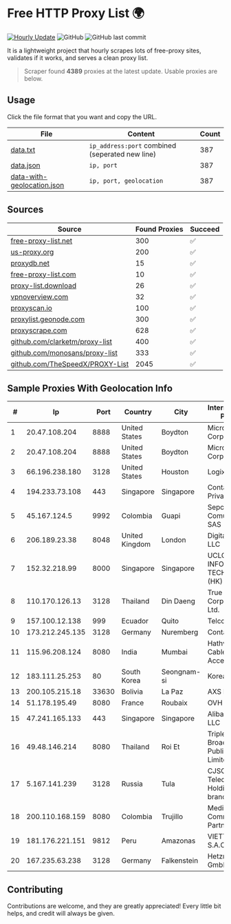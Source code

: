 
# Free HTTP Proxy List 🌍

[![Hourly Update](https://github.com/mertguvencli/http-proxy-list/actions/workflows/main.yml/badge.svg?branch=main)](https://github.com/mertguvencli/http-proxy-list/actions/workflows/main.yml)
![GitHub](https://img.shields.io/github/license/mertguvencli/http-proxy-list)
![GitHub last commit](https://img.shields.io/github/last-commit/mertguvencli/http-proxy-list)

It is a lightweight project that hourly scrapes lots of free-proxy sites, validates if it works, and serves a clean proxy list.


> Scraper found **4389** proxies at the latest update. Usable proxies are below.

## Usage

Click the file format that you want and copy the URL.


|File|Content|Count|
|----|-------|-----|
|[data.txt](https://raw.githubusercontent.com/mertguvencli/http-proxy-list/main/proxy-list/data.txt)|`ip_address:port` combined (seperated new line)|387|
|[data.json](https://raw.githubusercontent.com/mertguvencli/http-proxy-list/main/proxy-list/data.json)|`ip, port`|387|
|[data-with-geolocation.json](https://raw.githubusercontent.com/mertguvencli/http-proxy-list/main/proxy-list/data-with-geolocation.json)|`ip, port, geolocation`|387|

## Sources

|Source|Found Proxies|Succeed|
|------|-------------|-------|
|[free-proxy-list.net](https://free-proxy-list.net)|300|✅|
|[us-proxy.org](https://www.us-proxy.org)|200|✅|
|[proxydb.net](http://proxydb.net)|15|✅|
|[free-proxy-list.com](https://free-proxy-list.com/?page=&port=&type%5B%5D=http&type%5B%5D=https&up_time=0&search=Search)|10|✅|
|[proxy-list.download](https://www.proxy-list.download/HTTP)|26|✅|
|[vpnoverview.com](https://vpnoverview.com/privacy/anonymous-browsing/free-proxy-servers)|32|✅|
|[proxyscan.io](https://www.proxyscan.io)|100|✅|
|[proxylist.geonode.com](https://proxylist.geonode.com/api/proxy-list?limit=300&page=1&sort_by=lastChecked&sort_type=desc&protocols=http,https)|300|✅|
|[proxyscrape.com](https://api.proxyscrape.com/v2/?request=displayproxies&protocol=http&timeout=10000&country=all&ssl=all&anonymity=all)|628|✅|
|[github.com/clarketm/proxy-list](https://raw.githubusercontent.com/clarketm/proxy-list/master/proxy-list-raw.txt)|400|✅|
|[github.com/monosans/proxy-list](https://raw.githubusercontent.com/monosans/proxy-list/main/proxies/http.txt)|333|✅|
|[github.com/TheSpeedX/PROXY-List](https://raw.githubusercontent.com/TheSpeedX/PROXY-List/master/http.txt)|2045|✅|


## Sample Proxies With Geolocation Info

|#|Ip|Port|Country|City|Internet Service Provider|
|-|--|----|-------|----|-------------------------|
|1|20.47.108.204|8888|United States|Boydton|Microsoft Corporation|
|2|20.47.108.204|8888|United States|Boydton|Microsoft Corporation|
|3|66.196.238.180|3128|United States|Houston|Logix|
|4|194.233.73.108|443|Singapore|Singapore|Contabo Asia Private Limited|
|5|45.167.124.5|9992|Colombia|Guapi|Sepcom Comunicaciones SAS|
|6|206.189.23.38|8048|United Kingdom|London|DigitalOcean, LLC|
|7|152.32.218.99|8000|Singapore|Singapore|UCLOUD INFORMATION TECHNOLOGY (HK) LIMITED|
|8|110.170.126.13|3128|Thailand|Din Daeng|True Internet Corporation CO. Ltd.|
|9|157.100.12.138|999|Ecuador|Quito|Telconet S.A|
|10|173.212.245.135|3128|Germany|Nuremberg|Contabo GmbH|
|11|115.96.208.124|8080|India|Mumbai|Hathway IP over Cable Internet Access|
|12|183.111.25.253|80|South Korea|Seongnam-si|Korea Telecom|
|13|200.105.215.18|33630|Bolivia|La Paz|AXS Bolivia S. A.|
|14|51.178.195.49|8080|France|Roubaix|OVH SAS|
|15|47.241.165.133|443|Singapore|Singapore|Alibaba.com LLC|
|16|49.48.146.214|8080|Thailand|Roi Et|Triple T Broadband Public Company Limited|
|17|5.167.141.239|3128|Russia|Tula|CJSC "ER-Telecom Holding" Tula branch|
|18|200.110.168.159|8080|Colombia|Trujillo|Media Commerce Partners S.A|
|19|181.176.221.151|9812|Peru|Amazonas|VIETTEL PERÚ S.A.C.|
|20|167.235.63.238|3128|Germany|Falkenstein|Hetzner Online GmbH|



## Contributing

Contributions are welcome, and they are greatly appreciated! Every
little bit helps, and credit will always be given.

